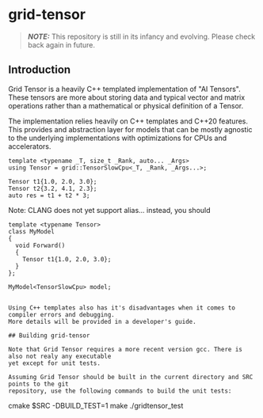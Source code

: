 # grid-tensor

> **_NOTE:_**  This repository is still in its infancy and evolving.
> Please check back again in future.

## Introduction

Grid Tensor is a heavily C++ templated implementation of "AI Tensors". These tensors are more
about storing data and typical vector and matrix operations rather than a mathematical or
physical definition of a Tensor.

The implementation relies heavily on C++ templates and C++20 features. This provides and
abstraction layer for models that can be mostly agnostic to the underlying implementations
with optimizations for CPUs and accelerators.

```
template <typename _T, size_t _Rank, auto... _Args>
using Tensor = grid::TensorSlowCpu<_T, _Rank, _Args...>;

Tensor t1{1.0, 2.0, 3.0};
Tensor t2{3.2, 4.1, 2.3};
auto res = t1 + t2 * 3;
```

Note: CLANG does not yet support alias... instead, you should 

```
template <typename Tensor>
class MyModel
{
  void Forward()
  {
    Tensor t1{1.0, 2.0, 3.0};
  }
};

MyModel<TensorSlowCpu> model;


Using C++ templates also has it's disadvantages when it comes to compiler errors and debugging.
More details will be provided in a developer's guide.

## Building grid-tensor

Note that Grid Tensor requires a more recent version gcc. There is also not realy any executable
yet except for unit tests.

Assuming Grid Tensor should be built in the current directory and SRC points to the git
repository, use the following commands to build the unit tests:

```
cmake $SRC -DBUILD_TEST=1
make
./gridtensor_test
```
